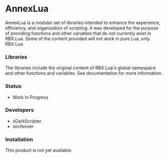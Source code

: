 # AnnexLua

AnnexLua is a modular set of libraries intended to enhance the experience, efficiency, and organization of scripting. It was developed for the purpose of providing functions and other variables that do not currently exist in RBX.Lua. Some of the content provided will not work in pure Lua, only RBX.Lua.


### Libraries

The libraries include the original content of RBX.Lua's global namespace and other functions and variables. See documentation for more information.


### Status

- Work In Progress


### Developers

- xDarkScripter
- sircfenner


### Installation

This product is not yet available.
